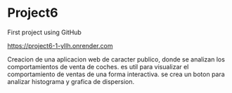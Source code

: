 # Project6
First project using GitHub

https://project6-1-yllh.onrender.com

Creacion de una aplicacion web de caracter publico, donde se analizan los comportamientos de venta de coches.
es util para visualizar el comportamiento de ventas de una forma interactiva.
se crea un boton para analizar histograma y grafica de dispersion.
